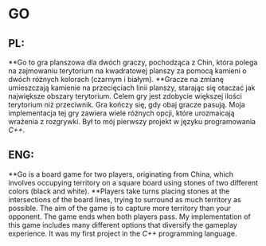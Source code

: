 # GO
## **PL:**
**Go to gra planszowa dla dwóch graczy, pochodząca z Chin, która polega na zajmowaniu terytorium na kwadratowej planszy za pomocą kamieni o dwóch różnych kolorach (czarnym i białym). **Gracze na zmianę umieszczają kamienie na przecięciach linii planszy, starając się otaczać jak największe obszary terytorium. Celem gry jest zdobycie większej ilości terytorium niż przeciwnik. Gra kończy się, gdy obaj gracze pasują. 
Moja implementacja tej gry zawiera wiele różnych opcji, które urozmaicają wrażenia z rozgrywki. Był to mój pierwszy projekt w języku programowania *C++*.

## **ENG:**
**Go is a board game for two players, originating from China, which involves occupying territory on a square board using stones of two different colors (black and white). **Players take turns placing stones at the intersections of the board lines, trying to surround as much territory as possible. The aim of the game is to capture more territory than your opponent. The game ends when both players pass.
My implementation of this game includes many different options that diversify the gameplay experience. It was my first project in the *C++* programming language.
